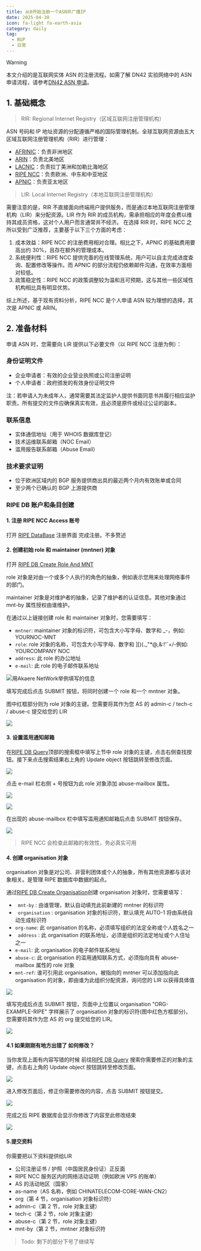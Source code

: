 ```yaml
---
title: 从0开始注册一个ASN并广播IP
date: 2025-04-30
icon: fa-light fa-earth-asia
category: daily
tag:
  - BGP
  - 日常
---
```


> [!warning]
> 本文介绍的是互联网实体 ASN 的注册流程。如需了解 DN42 实验网络中的 ASN 申请流程，请参考[DN42 ASN 申请](https://lantian.pub/article/modify-website/dn42-experimental-network-2020.lantian/)。

## 1. 基础概念
> RIR: Regional Internet Registry（区域互联网注册管理机构）

ASN 号码和 IP 地址资源的分配遵循严格的国际管理机制。全球互联网资源由五大区域互联网注册管理机构（RIR）进行管理：
- [AFRINIC](https://afrinic.net/)：负责非洲地区
- [ARIN](https://www.arin.net/)：负责北美地区
- [LACNIC](https://www.lacnic.net/)：负责拉丁美洲和加勒比海地区
- [RIPE NCC](https://www.ripe.net/)：负责欧洲、中东和中亚地区
- [APNIC](http://apnic.net/)：负责亚太地区

> LIR: Local Internet Registry（本地互联网注册管理机构）

需要注意的是，RIR 不直接面向终端用户提供服务，而是通过本地互联网注册管理机构（LIR）来分配资源。LIR 作为 RIR 的成员机构，需承担相应的年度会费以维持其成员资格，这对个人用户而言通常并不经济。
在选择 RIR 时，RIPE NCC 之所以受到广泛推荐，主要基于以下三个方面的考虑：

1. 成本效益：RIPE NCC 的注册费用相对合理。相比之下，APNIC 的基础费用要高出约 30%，且存在额外的管理成本。
2. 系统便利性：RIPE NCC 提供完善的在线管理系统，用户可以自主完成进度查询、配置修改等操作。而 APNIC 的部分流程仍依赖邮件沟通，在效率方面相对较低。
3. 政策稳定性：RIPE NCC 的政策调整较为温和且可预期，这与其他一些区域性机构相比具有明显优势。

综上所述，基于现有资料分析，RIPE NCC 是个人申请 ASN 较为理想的选择，其次是 APNIC 或 ARIN。

## 2. 准备材料
申请 ASN 时，您需要向 LIR 提供以下必要文件（以 RIPE NCC 注册为例）：

### 身份证明文件
- 企业申请者：有效的企业营业执照或公司注册证明
- 个人申请者：政府颁发的有效身份证明文件

注：若申请人为未成年人，通常需要其法定监护人提供书面同意书并履行相应监护职责。所有提交的文件应确保真实有效，且必须是原件或经过公证的副本。

### 联系信息
- 实体通信地址（用于 WHOIS 数据库登记）
- 技术运维联系邮箱（NOC Email）
- 滥用报告联系邮箱（Abuse Email）

### 技术要求证明
- 位于欧洲区域内的 BGP 服务提供商出具的最近两个月内有效账单或合同
- 至少两个已确认的 BGP 上游提供商

### RIPE DB 账户和条目创建

#### 1. 注册 RIPE NCC Access 账号

打开 [RIPE DataBase](https://access.ripe.net/registration) 注册界面 完成注册。不多赘述

#### 2. 创建初始 role 和 maintainer (mntner) 对象

打开 [RIPE DB Create Role And MNT](https://apps.db.ripe.net/db-web-ui/webupdates/create/RIPE/role/self)

role 对象是对由一个或多个人执行的角色的抽象，例如表示您用来处理网络事件的部门。

maintainer 对象是对维护者的抽象，记录了维护者的认证信息。其他对象通过 mnt-by 属性授权由谁维护。

在通过以上链接创建 role 和 maintainer 对象时，您需要填写：

- ` mntner `: maintainer 对象的标识符，可包含大小写字母、数字和 _-，例如: YOURNOC-MNT
- ` role `: role 对象的名称，可包含大小写字母、数字和 ][)(._"*@,&:!'`+/-例如: YOURCOMPANY NOC
- ` address `: 此 role 的办公地址
- ` e-mail `: 此 role 的电子邮件联系地址

![用Akaere NetWork举例填写的信息](https://s3.pysio.online/pysioimages/Create%20role%20and%20maintainer%20pair.png)

填写完成后点击 SUBMIT 按钮，将同时创建一个 role 和一个 mntner 对象。

图中红框部分则为 role 对象的主键。您需要将其作为您 AS 的 admin-c / tech-c / abuse-c 提交给您的 LIR

![](https://s3.pysio.online/pysioimages/Create%20role%20and%20maintainer%20pair%20done.png)

#### 3. 设置滥用通知邮箱

在[RIPE DB Query](https://apps.db.ripe.net/db-web-ui/query)顶部的搜索框中填写上节中 role 对象的主键，点击右侧查找按钮。接下来点击搜索结果右上角的 Update object 按钮跳转至修改页面。

![](https://s3.pysio.online/pysioimages/Edit%20Abuse.png)

点击 e-mail 栏右侧 + 号按钮为此 role 对象添加 abuse-mailbox 属性。

![](https://s3.pysio.online/pysioimages/Edit%20Abuse%202.png)

![](https://s3.pysio.online/pysioimages/Edit%20Abuse%203.png)

在出现的 abuse-mailbox 栏中填写滥用通知邮箱后点击 SUBMIT 按钮保存。

![](https://s3.pysio.online/pysioimages/Edit%20Abuse%204.png)

> RIPE NCC 会检查此邮箱的有效性，务必真实可用

#### 4. 创建 organisation 对象

organisation 对象是对公司、非营利团体或个人的抽象，所有其他资源都与该对象相关。是管理 RIPE 数据库中数据的起点。

通过[RIPE DB Create Organisation](https://apps.db.ripe.net/db-web-ui/webupdates/create/RIPE/)创建 organisation 对象时，您需要填写：

- ` mnt-by` : 由谁管理，默认自动填充此前新建的 mntner 的标识符
- ` organisation` : organisation 对象的标识符，默认填充 AUTO-1 将由系统自动生成标识符
- ` org-name `: 此 organisation 的名称，必须填写组织的法定全称或个人姓名之一
- ` address` : 此 organisation 的联系地址，必须是组织的法定地址或个人住址之一
- ` e-mail `: 此 organisation 的电子邮件联系地址
- ` abuse-c `: 此 organisation 的滥用通知联系方式，必须指向具有 abuse-mailbox 属性的 role 对象
- ` mnt-ref `: 谁可引用此 organisation，被指向的 mntner 可以添加指向此 organisation 的对象，即由谁为此组织分配资源，询问您的 LIR 以获得具体值

![](https://s3.pysio.online/pysioimages/Creat%20organisation.png)

填写完成后点击 SUBMIT 按钮，页面中上位置以 organisation "ORG-EXAMPLE-RIPE" 字样展示了 organisation 对象的标识符(图中红色方框部分)，您需要将其作为您 AS 的 org 提交给您的 LIR。

![](https://s3.pysio.online/pysioimages/Creat%20organisation%20Done.png)

#### 4.1 如果刚刚有地方出错了 如何修改？

当你发现上面有内容写错的时候 前往[RIPE DB Query](https://apps.db.ripe.net/db-web-ui/query) 搜索你需要修正的对象的主键，点击右上角的 Update object 按钮跳转至修改页面。

![](https://s3.pysio.online/pysioimages/RIPEUPDATE1.png)

进入修改页面后，修正你需要修改的内容，点击 SUBMIT 按钮提交。

![](https://s3.pysio.online/pysioimages/RIPEUPDATE2.png)

完成之后 RIPE 数据库会显示你修改了内容至此修改结束

![](https://s3.pysio.online/pysioimages/RIPEUPDATE3.png)

#### 5.提交资料

你需要把以下资料提供给LIR 

- 公司注册证书 / 护照（中国居民身份证）正反面
- RIPE NCC 服务区内的网络活动证明（例如欧洲 VPS 的账单）
- AS 的活动地区（国家）
- as-name（AS 名称，例如 CHINATELECOM-CORE-WAN-CN2）
- org（第 4 节，organisation 对象标识符）
- admin-c（第 2 节，role 对象主键）
- tech-c（第 2 节，role 对象主键）
- abuse-c（第 2 节，role 对象主键）
- mnt-by（第 2 节，mntner 对象标识符
  
> Todo: 剩下的部分下号了继续写